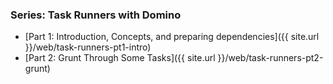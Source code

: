 ### Series: Task Runners with Domino
* [Part 1: Introduction, Concepts, and preparing dependencies]({{ site.url }}/web/task-runners-pt1-intro)
* [Part 2: Grunt Through Some Tasks]({{ site.url }}/web/task-runners-pt2-grunt)

<!-- * [Part 3: A Refreshing Gulp]({{ site.url }}/web/task-runners-pt3-gulp) -->
<!-- * [Part 4: Additional Tasks and Related Topics]({{ site.url }}/web/task-runners-pt4-more-goodies) -->